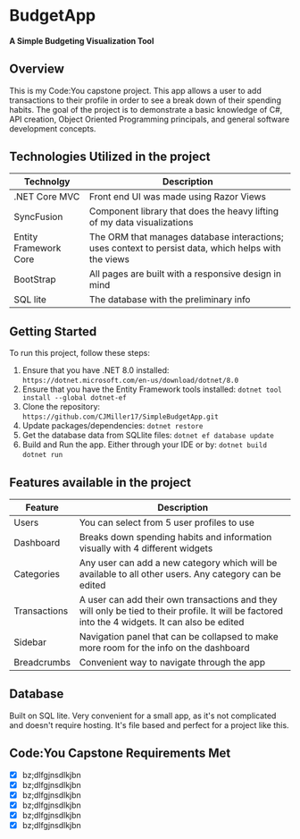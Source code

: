 # BudgetApp
#### A Simple Budgeting Visualization Tool

## Overview

This is my Code:You capstone project. This app allows a user to add transactions to their profile in order to see a break down of their spending habits. The goal of the project is to demonstrate a basic knowledge of C#, API creation, Object Oriented Programming principals, and general software development concepts.

## Technologies Utilized in the project

  | Technolgy        | Description                           |
  |----------------|---------------------------------------|
  | .NET Core MVC | Front end UI was made using Razor Views |
  | SyncFusion | Component library that does the heavy lifting of my data visualizations |
  | Entity Framework Core | The ORM that manages database interactions; uses context to persist data, which helps with the views |
  | BootStrap | All pages are built with a responsive design in mind |
  | SQL lite | The database with the preliminary info |

## Getting Started

To run this project, follow these steps:

1. Ensure that you have .NET 8.0 installed: `https://dotnet.microsoft.com/en-us/download/dotnet/8.0`
1. Ensure that you have the Entity Framework tools installed: `dotnet tool install --global dotnet-ef` 
1. Clone the repository: `https://github.com/CJMiller17/SimpleBudgetApp.git`
1. Update packages/dependencies: `dotnet restore`
1. Get the database data from SQLlite files: `dotnet ef database update`
1. Build and Run the app. Either through your IDE or by: `dotnet build` `dotnet run`

## Features available in the project

  | Feature        | Description                           |
  |----------------|---------------------------------------|
  | Users | You can select from 5 user profiles to use |
  | Dashboard | Breaks down spending habits and information visually with 4 different widgets |
  | Categories | Any user can add a new category which will be available to all other users. Any category can be edited |
  | Transactions | A user can add their own transactions and they will only be tied to their profile. It will be factored into the 4 widgets. It can also be edited |
  | Sidebar | Navigation panel that can be collapsed to make more room for the info on the dashboard |
  | Breadcrumbs | Convenient way to navigate through the app |
   
## Database

Built on SQL lite. Very convenient for a small app, as it's not complicated and doesn't require hosting. It's file based and perfect for a project like this.

## Code:You Capstone Requirements Met

- [x] bz;dlfgjnsdlkjbn
- [x] bz;dlfgjnsdlkjbn
- [x] bz;dlfgjnsdlkjbn
- [x] bz;dlfgjnsdlkjbn
- [x] bz;dlfgjnsdlkjbn
- [x] bz;dlfgjnsdlkjbn

